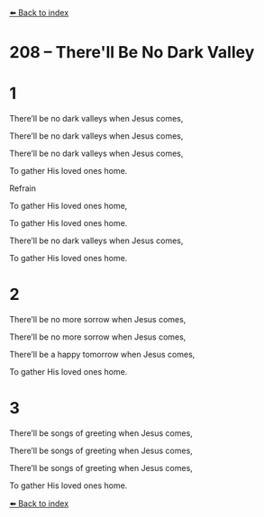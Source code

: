 [⬅️ Back to index](../README.md)

# 208 – There'll Be No Dark Valley





# 1

There’ll be no dark valleys when Jesus comes,

There’ll be no dark valleys when Jesus comes,

There’ll be no dark valleys when Jesus comes,

To gather His loved ones home.



Refrain

To gather His loved ones home,

To gather His loved ones home.

There’ll be no dark valleys when Jesus comes,

To gather His loved ones home.



# 2

There’ll be no more sorrow when Jesus comes,

There’ll be no more sorrow when Jesus comes,

There’ll be a happy tomorrow when Jesus comes,

To gather His loved ones home.



# 3

There’ll be songs of greeting when Jesus comes,

There’ll be songs of greeting when Jesus comes,

There’ll be songs of greeting when Jesus comes,

To gather His loved ones home.

[⬅️ Back to index](../README.md)
